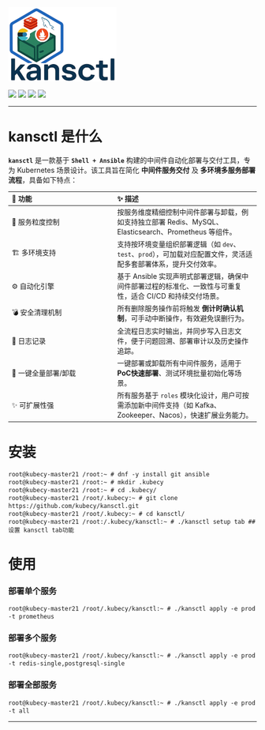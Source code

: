 <!-- Logo -->
<img src="https://github.com/kubecy/kansctl/blob/main/pics/kansctl-logo.png?raw=true" width="220px" alt="kansctl logo"/>

<!-- Badges -->
<a href="#"><img src="https://img.shields.io/badge/Platform-Kubernetes-informational?logo=kubernetes&logoColor=white&color=326ce5" /></a>
<a href="#"><img src="https://img.shields.io/badge/Framework-Ansible-red?logo=ansible&logoColor=white" /></a>
<a href="#"><img src="https://img.shields.io/badge/Environment-Multi--env-yellow?logo=gnu&color=yellow" /></a>
<a href="#"><img src="https://img.shields.io/badge/Shell-Bash-green?logo=gnubash&logoColor=white" /></a>

---

# kansctl 是什么
**`kansctl`** 是一款基于 **`Shell + Ansible`** 构建的中间件自动化部署与交付工具，专为 Kubernetes 场景设计。该工具旨在简化 **中间件服务交付** 及 **多环境多服务部署流程**，具备如下特点：
<table> <thead> <tr> <th align="left" width="200px">🌟 功能</th> <th align="left">✨ 描述</th> </tr> </thead> <tbody>
<tr> <td>🧩 服务粒度控制</td> <td> 按服务维度精细控制中间件部署与卸载，例如支持独立部署 Redis、MySQL、Elasticsearch、Prometheus 等组件。</td> </tr>
<tr> <td>🏗️ 多环境支持</td> <td> 支持按环境变量组织部署逻辑（如 <code>dev</code>、<code>test</code>、<code>prod</code>），可加载对应配置文件，灵活适配多套部署体系，提升交付效率。</td> </tr>
<tr> <td>⚙️ 自动化引擎</td> <td> 基于 Ansible 实现声明式部署逻辑，确保中间件部署过程的标准化、一致性与可重复性，适合 CI/CD 和持续交付场景。</td> </tr> 
<tr> <td>💣 安全清理机制</td> <td> 所有删除服务操作前将触发 <strong>倒计时确认机制</strong>，可手动中断操作，有效避免误删行为。</td> </tr> 
<tr> <td>📜 日志记录</td> <td> 全流程日志实时输出，并同步写入日志文件，便于问题回溯、部署审计以及历史操作追踪。 </td> </tr> 
<tr> <td>🔄 一键全量部署/卸载</td> <td> 一键部署或卸载所有中间件服务，适用于<strong>PoC快速部署</strong>、测试环境批量初始化等场景。 </td> </tr>
<tr> <td>✨ 可扩展性强</td> <td> 所有服务基于 <code>roles</code> 模块化设计，用户可按需添加新中间件支持（如 Kafka、Zookeeper、Nacos），快速扩展业务能力。 </td> </tr> </tbody> </table>

# 安装
```
root@kubecy-master21 /root:~ # dnf -y install git ansible
root@kubecy-master21 /root:~ # mkdir .kubecy
root@kubecy-master21 /root:~ # cd .kubecy/
root@kubecy-master21 /root/.kubecy:~ # git clone https://github.com/kubecy/kansctl.git
root@kubecy-master21 /root/.kubecy:~ # cd kansctl/
root@kubecy-master21 /root:/.kubecy/kansctl:~ # ./kansctl setup tab ##设置 kansctl tab功能
```

# 使用
### 部署单个服务
```
root@kubecy-master21 /root/.kubecy/kansctl:~ # ./kansctl apply -e prod -t prometheus
```

### 部署多个服务
```
root@kubecy-master21 /root/.kubecy/kansctl:~ # ./kansctl apply -e prod -t redis-single,postgresql-single
```

### 部署全部服务

```
root@kubecy-master21 /root/.kubecy/kansctl:~ # ./kansctl apply -e prod -t all
```
---


